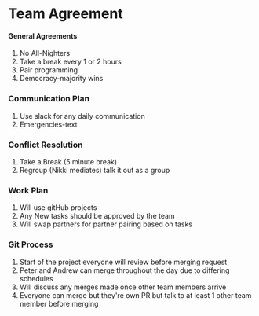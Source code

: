 # Team Agreement

#### General Agreements
1. No All-Nighters
2. Take a break every 1 or 2 hours
3. Pair programming
4. Democracy-majority wins


### Communication Plan
1. Use slack for any daily communication
2. Emergencies-text

### Conflict Resolution
1. Take a Break (5 minute break)
2. Regroup (Nikki mediates) talk it out as a group

### Work Plan
1. Will use gitHub projects
2. Any New tasks should be approved by the team
3. Will swap partners for partner pairing based on tasks

### Git Process
1. Start of the project everyone will review before merging request
2. Peter and Andrew can merge throughout the day due to differing schedules
3. Will discuss any merges made once other team members arrive
4. Everyone can merge but they're own PR but talk to at least 1 other team member before merging

